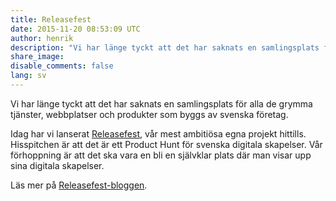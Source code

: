 ```yaml
---
title: Releasefest
date: 2015-11-20 08:53:09 UTC
author: henrik
description: "Vi har länge tyckt att det har saknats en samlingsplats för alla de grymma tjänster, webbplatser och produkter som byggs av svenska företag."
share_image:
disable_comments: false
lang: sv
---
```


Vi har länge tyckt att det har saknats en samlingsplats för alla de
grymma tjänster, webbplatser och produkter som byggs av svenska företag.

Idag har vi lanserat [Releasefest](https://www.releasefest.se), vår mest ambitiösa egna projekt
hittills. Hisspitchen är att det är ett Product Hunt för svenska
digitala skapelser. Vår förhoppning är att det ska vara en bli en
självklar plats där man visar upp sina digitala skapelser.

Läs mer på
[Releasefest-bloggen](https://www.releasefest.se/blogg/har-firar-vi-svenska-digitala-projekt-och-produkter).

